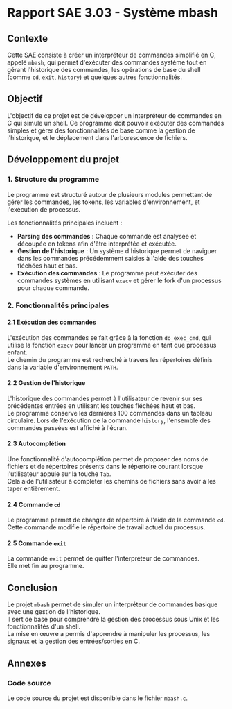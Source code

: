 
# Rapport SAE 3.03 - Système mbash

## Contexte

Cette SAE consiste à créer un interpréteur de commandes simplifié en C, appelé `mbash`, qui permet d'exécuter des commandes système tout en gérant l'historique des commandes, les opérations de base du shell (comme `cd`, `exit`, `history`) et quelques autres fonctionnalités.

## Objectif

L'objectif de ce projet est de développer un interpréteur de commandes en C qui simule un shell. Ce programme doit pouvoir exécuter des commandes simples et gérer des fonctionnalités de base comme la gestion de l'historique, et le déplacement dans l'arborescence de fichiers.

## Développement du projet

### 1. Structure du programme

Le programme est structuré autour de plusieurs modules permettant de gérer les commandes, les tokens, les variables d'environnement, et l'exécution de processus.

Les fonctionnalités principales incluent :

- **Parsing des commandes** : Chaque commande est analysée et découpée en tokens afin d'être interprétée et exécutée.
- **Gestion de l'historique** : Un système d'historique permet de naviguer dans les commandes précédemment saisies à l'aide des touches fléchées haut et bas.
- **Exécution des commandes** : Le programme peut exécuter des commandes systèmes en utilisant `execv` et gérer le fork d'un processus pour chaque commande.

### 2. Fonctionnalités principales

#### 2.1 Exécution des commandes

L'exécution des commandes se fait grâce à la fonction `do_exec_cmd`, qui utilise la fonction `execv` pour lancer un programme en tant que processus enfant.  
Le chemin du programme est recherché à travers les répertoires définis dans la variable d'environnement `PATH`.

#### 2.2 Gestion de l'historique

L'historique des commandes permet à l'utilisateur de revenir sur ses précédentes entrées en utilisant les touches fléchées haut et bas.  
Le programme conserve les dernières 100 commandes dans un tableau circulaire. Lors de l'exécution de la commande `history`, l'ensemble des commandes passées est affiché à l'écran.

#### 2.3 Autocomplétion

Une fonctionnalité d'autocomplétion permet de proposer des noms de fichiers et de répertoires présents dans le répertoire courant lorsque l'utilisateur appuie sur la touche `Tab`.  
Cela aide l'utilisateur à compléter les chemins de fichiers sans avoir à les taper entièrement.

#### 2.4 Commande `cd`

Le programme permet de changer de répertoire à l'aide de la commande `cd`.  
Cette commande modifie le répertoire de travail actuel du processus.

#### 2.5 Commande `exit`

La commande `exit` permet de quitter l'interpréteur de commandes.  
Elle met fin au programme.

## Conclusion

Le projet `mbash` permet de simuler un interpréteur de commandes basique avec une gestion de l'historique.  
Il sert de base pour comprendre la gestion des processus sous Unix et les fonctionnalités d'un shell.  
La mise en œuvre a permis d'apprendre à manipuler les processus, les signaux et la gestion des entrées/sorties en C.

## Annexes

### Code source

Le code source du projet est disponible dans le fichier `mbash.c`.